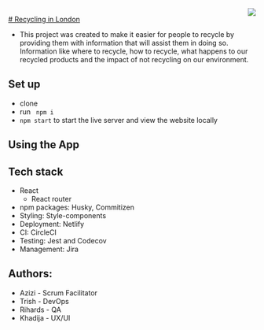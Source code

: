 <img src="https://user-images.githubusercontent.com/59174800/94882147-183d3200-045f-11eb-9cfb-9ce5a60dc9a3.png"  align="right" />

[# Recycling in London ](https://recyclinginlondon.netlify.app/)
  
- This project was created to make it easier for people to recycle by providing them with information that will assist them in doing so. Information like where to recycle, how to recycle, what happens to our recycled products and the impact of not recycling on our environment. 

## Set up
  - clone  
  - run ``` npm i```  
  - ```npm start``` to start the live server and view the website locally

## Using the App

## Tech stack
- React 
  - React router
- npm packages: Husky, Commitizen
- Styling: Style-components
- Deployment: Netlify
- CI: CircleCI
- Testing: Jest and Codecov
- Management: Jira

## Authors:
- Azizi - Scrum Facilitator  
- Trish - DevOps  
- Rihards - QA  
- Khadija - UX/UI  
